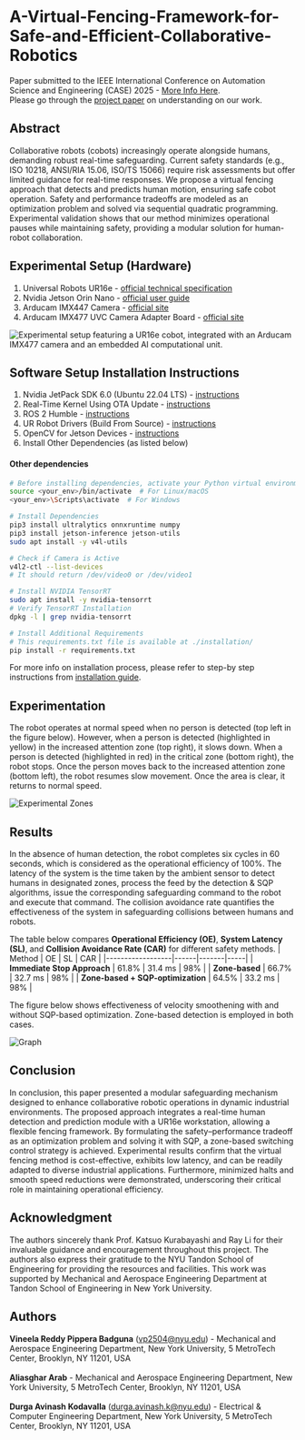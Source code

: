 # A-Virtual-Fencing-Framework-for-Safe-and-Efficient-Collaborative-Robotics

Paper submitted to the IEEE International Conference on Automation Science and Engineering (CASE) 2025 - [More Info Here](https://2025.ieeecase.org). <br />
Please go through the [project paper]() on understanding on our work.

## Abstract

Collaborative robots (cobots) increasingly operate alongside humans, demanding robust real-time safeguarding. Current safety standards (e.g., ISO 10218, ANSI/RIA 15.06, ISO/TS 15066) require risk assessments but offer limited guidance for real-time responses. We propose a virtual fencing approach that detects and predicts human motion, ensuring safe cobot operation. Safety and performance tradeoffs are modeled as an optimization problem and solved via sequential quadratic programming. Experimental validation shows that our method minimizes operational pauses while maintaining safety, providing a modular solution for human-robot collaboration.

## Experimental Setup (Hardware)
1. Universal Robots UR16e - [official technical specification](https://www.universal-robots.com/media/1819035/ur16e-tech-spec_tcn_202105.pdf)
2. Nvidia Jetson Orin Nano - [official user guide](https://developer.nvidia.com/embedded/learn/jetson-orin-nano-devkit-user-guide/index.html)
3. Arducam IMX447 Camera - [official site](https://www.arducam.com/product/b0242-arducam-imx477-hq-camera/)
4. Arducam IMX477 UVC Camera Adapter Board - [official site](https://www.arducam.com/product/arducam-uvc-camera-adapter-board-for-12mp-imx477-raspberry-pi-hq-camera/)

![Experimental setup featuring a UR16e cobot, integrated with an Arducam IMX477 camera and an embedded AI computational unit.]()

## Software Setup Installation Instructions
1. Nvidia JetPack SDK 6.0 (Ubuntu 22.04 LTS) - [instructions](https://developer.nvidia.com/embedded/jetpack-sdk-60)
2. Real-Time Kernel Using OTA Update - [instructions](https://docs.nvidia.com/jetson/archives/r36.3/DeveloperGuide/SD/SoftwarePackagesAndTheUpdateMechanism.html#real-time-kernel-using-ota-update)
3. ROS 2 Humble - [instructions](https://docs.ros.org/en/humble/Installation/Ubuntu-Install-Debs.html)
4. UR Robot Drivers (Build From Source) - [instructions](https://docs.ros.org/en/humble/p/ur_robot_driver/doc/installation/installation.html#build-from-source)
5. OpenCV for Jetson Devices - [instructions](https://qengineering.eu/install-opencv-on-orin-nano.html)
6. Install Other Dependencies (as listed below)

#### Other dependencies
```bash
# Before installing dependencies, activate your Python virtual environment.
source <your_env>/bin/activate  # For Linux/macOS
<your_env>\Scripts\activate  # For Windows

# Install Dependencies
pip3 install ultralytics onnxruntime numpy
pip3 install jetson-inference jetson-utils
sudo apt install -y v4l-utils

# Check if Camera is Active
v4l2-ctl --list-devices
# It should return /dev/video0 or /dev/video1

# Install NVIDIA TensorRT
sudo apt install -y nvidia-tensorrt
# Verify TensorRT Installation
dpkg -l | grep nvidia-tensorrt

# Install Additional Requirements
# This requirements.txt file is available at ./installation/
pip install -r requirements.txt
```
For more info on installation process, please refer to step-by step instructions from [installation guide]().

## Experimentation
The robot operates at normal speed when no person is detected (top left in the figure below). However, when a person is detected (highlighted in yellow) in the increased attention zone (top right), it slows down. When a person is detected (highlighted in red) in the critical zone (bottom right), the robot stops. Once the person moves back to the increased attention zone (bottom left), the robot resumes slow movement. Once the area is clear, it returns to normal speed.

![Experimental Zones]()

## Results
In the absence of human detection, the robot completes six cycles in 60 seconds, which is considered as the operational efficiency of 100%. The latency of the system is the time taken by the ambient sensor to detect humans in designated zones, process the feed by the detection & SQP algorithms, issue the corresponding safeguarding command to the robot and execute that command. The collision avoidance rate quantifies the effectiveness of the system in safeguarding collisions between humans and robots.

The table below compares **Operational Efficiency (OE)**, **System Latency (SL)**, and **Collision Avoidance Rate (CAR)** for different safety methods.
| Method            | OE    | SL     | CAR  |
|------------------|------|-------|-----|
| **Immediate Stop Approach** | 61.8% | 31.4 ms | 98%  |
| **Zone-based**    | 66.7% | 32.7 ms | 98%  |
| **Zone-based + SQP-optimization** | 64.5% | 33.2 ms | 98%  |

The figure below shows effectiveness of velocity smoothening with and without SQP-based optimization. Zone-based detection is employed in both cases.

![Graph]()

## Conclusion
In conclusion, this paper presented a modular safeguarding mechanism designed to enhance collaborative robotic operations in dynamic industrial environments. The proposed approach integrates a real-time human detection and prediction module with a UR16e workstation, allowing a flexible fencing framework. By formulating the safety–performance tradeoff as an optimization problem and solving it with SQP, a zone-based switching control strategy is achieved. Experimental results confirm that the virtual fencing method is cost-effective, exhibits low latency, and can be readily adapted to diverse industrial applications. Furthermore, minimized halts and smooth speed reductions were demonstrated, underscoring their critical role in maintaining operational efficiency.

## Acknowledgment
The authors sincerely thank Prof. Katsuo Kurabayashi and Ray Li for their invaluable guidance and encouragement throughout this project. The authors also express their gratitude to the NYU Tandon School of Engineering for providing the resources and facilities. This work was supported by Mechanical and Aerospace Engineering Department at Tandon School of Engineering in New York University.

## Authors
**Vineela Reddy Pippera Badguna** (vp2504@nyu.edu) - Mechanical and Aerospace Engineering Department, New York University, 5 MetroTech Center, Brooklyn, NY 11201, USA <br /> <br />
**Aliasghar Arab** - Mechanical and Aerospace Engineering Department, New York University, 5 MetroTech Center, Brooklyn, NY 11201, USA <br /> <br />
**Durga Avinash Kodavalla** (durga.avinash.k@nyu.edu) - Electrical & Computer Engineering Department, New York University, 5 MetroTech Center, Brooklyn, NY 11201, USA
